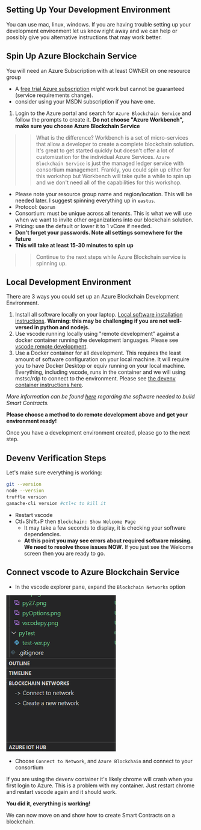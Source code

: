 ## Setting Up Your Development Environment

You can use mac, linux, windows.  If you are having trouble setting up your development environment let us know right away and we can help or possibly give you alternative instructions that may work better.  

## Spin Up Azure Blockchain Service

You will need an Azure Subscription with at least OWNER on one resource group
  * A [free trial Azure subscription](https://azure.microsoft.com/free/?ref=microsoft.com&utm_source=microsoft.com&utm_medium=docs&utm_campaign=visualstudio) _might_ work but cannot be guaranteed (service requirements change). 
  * consider using your MSDN subscription if you have one.  

1. Login to the Azure portal and search for `Azure Blockchain Service` and follow the prompts to create it.  **Do not choose "Azure Workbench", make sure you choose Azure Blockchain Service**

>> What is the difference?  Workbench is a set of micro-services that allow a developer to create a complete blockchain solution.  It's great to get started quickly but doesn't offer a lot of customization for the individual Azure Services.  `Azure Blockchain Service` is just the managed ledger service with consortium management.  Frankly, you could spin up either for this workshop but Workbench will take quite a while to spin up and we don't need all of the capabilities for this workshop.  

* Please note your resource group name and region/location.  This will be needed later.  I suggest spinning everything up in `eastus`.
* Protocol: `Quorum`
* Consortium:  must be unique across all tenants.  This is what we will use when we want to invite other organizations into our blockchain solution.  
* Pricing:  use the default or lower it to 1 vCore if needed.
* **Don't forget your passwords.  Note all settings somewhere for the future**
* **This will take at least 15-30 minutes to spin up**

>> Continue to the next steps while Azure Blockchain service is spinning up.


## Local Development Environment

There are 3 ways you could set up an Azure Blockchain Development Environment.  

1. Install all software locally on your laptop.  [Local software installation instructions](./LocalInstall.md).  **Warning: this may be challenging if you are not well-versed in python and nodejs.**
2. Use vscode running locally using "remote development" against a docker container running the development languages.  Please see [vscode remote development](./remote-dev/RemoteDev.md).  
3. Use a Docker container for all development.  This requires the least amount of software configuration on your local machine.  It will require you to have Docker Desktop or equiv running on your local machine.  Everything, including vscode, runs in the container and we will using mstsc/rdp to connect to the environment.  Please see [the devenv container instructions here](./docker-dev-env/README.md).

*More information can be found [here](https://docs.microsoft.com/en-us/azure/blockchain/service/connect-vscode) regarding the software needed to build Smart Contracts.* 

**Please choose a method to do remote development above and get your environment ready!**

Once you have a development environment created, please go to the next step.  

## Devenv Verification Steps

Let's make sure everything is working:

```bash
git --version
node --version
truffle version
ganache-cli version #ctl+c to kill it
```

* Restart vscode
* Ctl+Shift+P then `Blockchain: Show Welcome Page`
  * It may take a few seconds to display, it is checking your software dependencies.  
  * **At this point you may see errors about required software missing.  We need to resolve those issues NOW**.  If you just see the Welcome screen then you are ready to go.  

  
## Connect vscode to Azure Blockchain Service


* In the vscode explorer pane, expand the `Blockchain Networks` option

![](./img/vscodeexp.png)

* Choose `Connect to Network`, and `Azure Blockchain` and connect to your consortium

If you are using the devenv container it's likely chrome will crash when you first login to Azure.  This is a problem with my container.  Just restart chrome and restart vscode again and it should work.  


**You did it, everything is working!**

We can now move on and show how to create Smart Contracts on a blockchain.  
